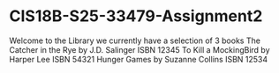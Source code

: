 # CIS18B-S25-33479-Assignment2

Welcome to the Library we currently have a selection of 3 books
The Catcher in the Rye by J.D. Salinger ISBN 12345
To Kill a MockingBird by Harper Lee ISBN 54321
Hunger Games by Suzanne Collins ISBN 12534
